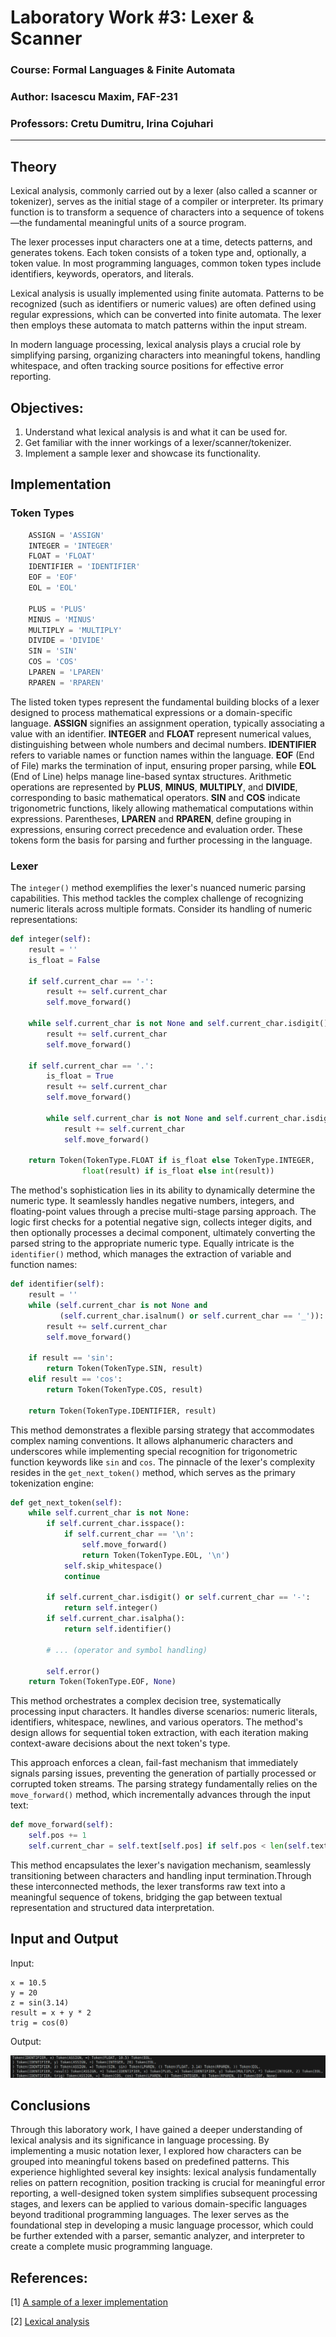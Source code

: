 # Laboratory Work #3: Lexer & Scanner

### Course: Formal Languages & Finite Automata
### Author: Isacescu Maxim, FAF-231
### Professors: Cretu Dumitru, Irina Cojuhari

----

## Theory

Lexical analysis, commonly carried out by a lexer (also called a scanner or tokenizer), serves as the initial stage of a compiler or interpreter. Its primary function is to transform a sequence of characters into a sequence of tokens—the fundamental meaningful units of a source program.

The lexer processes input characters one at a time, detects patterns, and generates tokens. Each token consists of a token type and, optionally, a token value. In most programming languages, common token types include identifiers, keywords, operators, and literals.

Lexical analysis is usually implemented using finite automata. Patterns to be recognized (such as identifiers or numeric values) are often defined using regular expressions, which can be converted into finite automata. The lexer then employs these automata to match patterns within the input stream.

In modern language processing, lexical analysis plays a crucial role by simplifying parsing, organizing characters into meaningful tokens, handling whitespace, and often tracking source positions for effective error reporting.

## Objectives:

1. Understand what lexical analysis is and what it can be used for.
2. Get familiar with the inner workings of a lexer/scanner/tokenizer.
3. Implement a sample lexer and showcase its functionality.


## Implementation
### Token Types
```python
    ASSIGN = 'ASSIGN'
    INTEGER = 'INTEGER'
    FLOAT = 'FLOAT'
    IDENTIFIER = 'IDENTIFIER'
    EOF = 'EOF'
    EOL = 'EOL'

    PLUS = 'PLUS'
    MINUS = 'MINUS'
    MULTIPLY = 'MULTIPLY'
    DIVIDE = 'DIVIDE'
    SIN = 'SIN'
    COS = 'COS'
    LPAREN = 'LPAREN'
    RPAREN = 'RPAREN'
```
The listed token types represent the fundamental building blocks of a lexer designed to process mathematical expressions or a domain-specific language. **ASSIGN** signifies an assignment operation, typically associating a value with an identifier. **INTEGER** and **FLOAT** represent numerical values, distinguishing between whole numbers and decimal numbers. **IDENTIFIER** refers to variable names or function names within the language. **EOF** (End of File) marks the termination of input, ensuring proper parsing, while **EOL** (End of Line) helps manage line-based syntax structures. Arithmetic operations are represented by **PLUS**, **MINUS**, **MULTIPLY**, and **DIVIDE**, corresponding to basic mathematical operators. **SIN** and **COS** indicate trigonometric functions, likely allowing mathematical computations within expressions. Parentheses, **LPAREN** and **RPAREN**, define grouping in expressions, ensuring correct precedence and evaluation order. These tokens form the basis for parsing and further processing in the language.

### Lexer
The `integer()` method exemplifies the lexer's nuanced numeric parsing capabilities. This method tackles the complex challenge of recognizing numeric literals across multiple formats. Consider its handling of numeric representations:
```python
def integer(self):
    result = ''
    is_float = False
    
    if self.current_char == '-':
        result += self.current_char
        self.move_forward()
    
    while self.current_char is not None and self.current_char.isdigit():
        result += self.current_char
        self.move_forward()
    
    if self.current_char == '.':
        is_float = True
        result += self.current_char
        self.move_forward()
        
        while self.current_char is not None and self.current_char.isdigit():
            result += self.current_char
            self.move_forward()
    
    return Token(TokenType.FLOAT if is_float else TokenType.INTEGER, 
                float(result) if is_float else int(result))
```

The method's sophistication lies in its ability to dynamically determine the numeric type. It seamlessly handles negative numbers, integers, and floating-point values through a precise multi-stage parsing approach. The logic first checks for a potential negative sign, collects integer digits, and then optionally processes a decimal component, ultimately converting the parsed string to the appropriate numeric type.
Equally intricate is the `identifier()` method, which manages the extraction of variable and function names:
```python
def identifier(self):
    result = ''
    while (self.current_char is not None and 
           (self.current_char.isalnum() or self.current_char == '_')):
        result += self.current_char
        self.move_forward()

    if result == 'sin':
        return Token(TokenType.SIN, result)
    elif result == 'cos':
        return Token(TokenType.COS, result)

    return Token(TokenType.IDENTIFIER, result)
```

This method demonstrates a flexible parsing strategy that accommodates complex naming conventions. It allows alphanumeric characters and underscores while implementing special recognition for trigonometric function keywords like `sin` and `cos`.
The pinnacle of the lexer's complexity resides in the `get_next_token()` method, which serves as the primary tokenization engine:
```python
def get_next_token(self):
    while self.current_char is not None:
        if self.current_char.isspace():
            if self.current_char == '\n':
                self.move_forward()
                return Token(TokenType.EOL, '\n')
            self.skip_whitespace()
            continue

        if self.current_char.isdigit() or self.current_char == '-':
            return self.integer()
        if self.current_char.isalpha():
            return self.identifier()
        
        # ... (operator and symbol handling)

        self.error()
    return Token(TokenType.EOF, None)
```

This method orchestrates a complex decision tree, systematically processing input characters. It handles diverse scenarios: numeric literals, identifiers, whitespace, newlines, and various operators. The method's design allows for sequential token extraction, with each iteration making context-aware decisions about the next token's type.

This approach enforces a clean, fail-fast mechanism that immediately signals parsing issues, preventing the generation of partially processed or corrupted token streams.
The parsing strategy fundamentally relies on the `move_forward()` method, which incrementally advances through the input text:
```python
def move_forward(self):
    self.pos += 1
    self.current_char = self.text[self.pos] if self.pos < len(self.text) else None
```

This method encapsulates the lexer's navigation mechanism, seamlessly transitioning between characters and handling input termination.Through these interconnected methods, the lexer transforms raw text into a meaningful sequence of tokens, bridging the gap between textual representation and structured data interpretation.

## Input and Output
Input:
```
x = 10.5
y = 20
z = sin(3.14)
result = x + y * 2
trig = cos(0)
```

Output:

<img src="output.png">

## Conclusions
Through this laboratory work, I have gained a deeper understanding of lexical analysis and its significance in language processing. By implementing a music notation lexer, I explored how characters can be grouped into meaningful tokens based on predefined patterns. This experience highlighted several key insights: lexical analysis fundamentally relies on pattern recognition, position tracking is crucial for meaningful error reporting, a well-designed token system simplifies subsequent processing stages, and lexers can be applied to various domain-specific languages beyond traditional programming languages. The lexer serves as the foundational step in developing a music language processor, which could be further extended with a parser, semantic analyzer, and interpreter to create a complete music programming language.

## References:
[1] [A sample of a lexer implementation](https://llvm.org/docs/tutorial/MyFirstLanguageFrontend/LangImpl01.html)

[2] [Lexical analysis](https://en.wikipedia.org/wiki/Lexical_analysis)